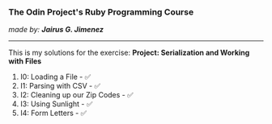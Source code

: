 <h3>The Odin Project's Ruby Programming Course</h3>
<i>made by: <b>Jairus G. Jimenez</b> </i>
<hr>
This is my solutions for the exercise: <b>Project: Serialization and Working with Files</b><br>
<ol>
	<li>I0: Loading a File - ✅</li>
	<li>I1: Parsing with CSV - ✅</li>
	<li>I2: Cleaning up our Zip Codes - ✅</li>
	<li>I3: Using Sunlight - ✅</li>
	<li>I4: Form Letters - ✅</li>
</ol>
